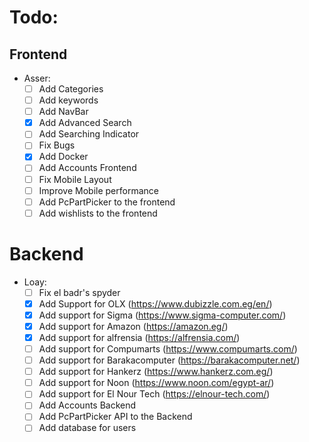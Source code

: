# Todo:
## Frontend
  - Asser:
    - [ ] Add Categories
    - [ ] Add keywords
    - [ ] Add NavBar
    - [X] Add Advanced Search
    - [ ] Add Searching Indicator
    - [ ] Fix Bugs
    - [X] Add Docker
    - [ ] Add Accounts Frontend
    - [ ] Fix Mobile Layout
    - [ ] Improve Mobile performance
    - [ ] Add PcPartPicker to the frontend
    - [ ] Add wishlists to the frontend
# Backend
  - Loay:
    - [ ] Fix el badr's spyder
    - [X] Add Support for OLX (https://www.dubizzle.com.eg/en/)
    - [X] Add support for Sigma (https://www.sigma-computer.com/)
    - [X] Add support for Amazon (https://amazon.eg/)
    - [X] Add support for alfrensia (https://alfrensia.com/)
    - [ ] Add support for Compumarts (https://www.compumarts.com/)
    - [ ] Add support for Barakacomputer (https://barakacomputer.net/)
    - [ ] Add support for Hankerz (https://www.hankerz.com.eg/)
    - [ ] Add support for Noon (https://www.noon.com/egypt-ar/)
    - [ ] Add support for El Nour Tech (https://elnour-tech.com/)
    - [ ] Add Accounts Backend
    - [ ] Add PcPartPicker API to the Backend
    - [ ] Add database for users
